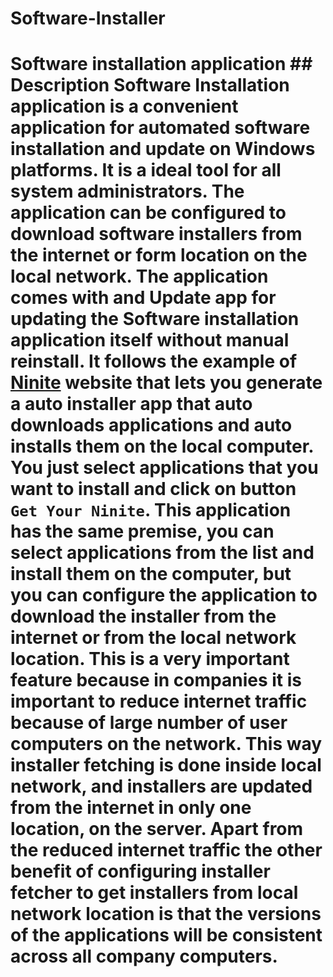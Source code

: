 # Software-Installer
 # Software installation application  ## Description  **Software Installation** application is a convenient application for automated software installation and update on Windows platforms. It is a ideal tool for all system administrators.  The application can be configured to download software installers from the internet or form location on the local network. The application comes with and **Update** app for updating the **Software installation** application itself without manual reinstall.  It follows the example of [Ninite](https://ninite.com/) website that lets you generate a auto installer app that auto downloads applications and auto installs them on the local computer. You just select applications that you want to install and click on button **`Get Your Ninite`**.  This application has the same premise, you can select applications from the list and install them on the computer, but you can configure the application to download the installer from the internet or from the local network location. This is a very important feature because in companies it is important to reduce internet traffic because of large number of user computers on the network. This way installer fetching is done inside local network, and installers are updated from the internet in only one location, on the server. Apart from the reduced internet traffic the other benefit of configuring installer fetcher to get installers from local network location is that the versions of the applications will be consistent across all company computers.
